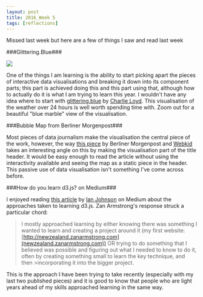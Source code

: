 ```yaml
---
layout: post
title: 2016_Week 5
tags: [reflections]
---
```


Missed last week but here are a few of things I saw and read last week 

###Glittering.Blue###

![](/blog/assets/glitteringblue.png)

One of the things I am learning is the ability to start picking apart the pieces of interactive data visualisations and breaking it down into its component parts; this part is achieved doing this and this part using that, although how to actually do it is what I am trying to learn this year. I wouldn't have any idea where to start with [glittering.blue](https://glittering.blue/) by [Charlie Loyd](https://twitter.com/vruba). This visualisation of the weather over 24 hours is well worth spending time with. Zoom out for a beautiful "blue marble" view of the visualisation.

###Bubble Map from Berliner Morgenpost###

Most pieces of data journalism make the visualisation the central piece of the work, however, the way [this piece](http://interaktiv.morgenpost.de/berliner-zugezogenen-atlas) by Berliner Morgenpost and [Webkid](http://webkid.io/) takes an interesting angle on this by making the visualisation part of the title header. It would be easy enough to read the article without using the interactivity available and seeing the map as a static piece in the header. This passive use of data visualisation isn't something I've come across before.

###How do you learn d3.js? on Medium###

I enjoyed reading [this article](https://medium.com/@enjalot/how-do-you-learn-d3-js-ccffc151419b#.i9wr9o9vv) by [Ian Johnson](https://twitter.com/enjalot) on Medium about the approaches taken to learning d3.js. Zan Armstrong's response struck a particular chord:

>I mostly approached learning by either knowing there was something I wanted to learn and creating a project around
>it (my first website: [http://newzealand.zanarmstrong.com](newzealand.zanarmstrong.com)) OR trying to do something that I believed was possible and 
>figuring out what I needed to know to do it, often by creating something small to learn the key technique, and then >incorporating it into the bigger project.

This is the approach I have been trying to take recently (especially with my last two published pieces) and it is good to know that people who are light years ahead of my skills approached learning in the same way.

